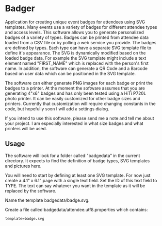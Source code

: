 Badger
======

Application for creating unique event badges for attendees using SVG templates. Many events use a variety of badges for different attendee types and access levels. This software allows you to generate personalized badges of a variety of types.  Badges can be printed from attendee data loaded from a CSV file or by polling a web service you provide.  The badges are defined by types. Each type can have a separate SVG template file to define it's appearance. The SVG is dynamically modified based on the loaded badge data. For example the SVG template might include a text element named "FIRST_NAME" which is replaced with the person's first name. In addition, the software can generate a QR Code and a Barcode based on user data which can be positioned in the SVG template.

The software can either generate PNG images for each badge or print the badges to a printer. At the moment the software assumes that you are generating 4"x6" badges and has only been tested using a HiTi P720L photo printer. It can be easily customized for other badge sizes and printers. Currently that customization will require changing constants in the code, but hopefully soon I will add a settings dialog.

If you intend to use this software, please send me a note and tell me about your project.  I am especially interested in what size badges and what printers will be used.

Usage
-----

The software will look for a folder called "badgedata" in the current directory.  It expects to find the definition of badge types, SVG templates and pictures here.

You will need to start by defining at least one SVG template.  For now just create a 4.1" x 6.1" page with a single text field.  Set the ID of this text field to TYPE.  The text can say whatever you want in the template as it will be replaced by the software.

Name the template badgedata/badge.svg.

Create a file called badgedata/attendee.utf8.properties which contains:

```
template=badge.svg
```



